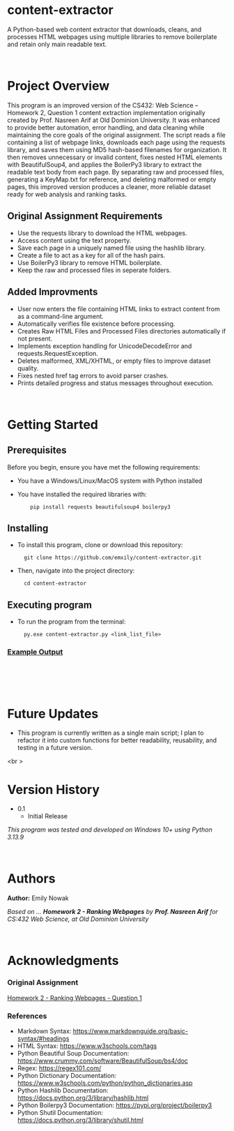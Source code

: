 # content-extractor

A Python-based web content extractor that downloads, cleans, and processes HTML webpages using multiple libraries to remove boilerplate and retain only main readable text.

<br />

# Project Overview

This program is an improved version of the CS432: Web Science – Homework 2, Question 1 content extraction implementation originally created by Prof. Nasreen Arif at Old Dominion University. It was enhanced to provide better automation, error handling, and data cleaning while maintaining the core goals of the original assignment. The script reads a file containing a list of webpage links, downloads each page using the requests library, and saves them using MD5 hash-based filenames for organization. It then removes unnecessary or invalid content, fixes nested HTML elements with BeautifulSoup4, and applies the BoilerPy3 library to extract the readable text body from each page. By separating raw and processed files, generating a KeyMap.txt for reference, and deleting malformed or empty pages, this improved version produces a cleaner, more reliable dataset ready for web analysis and ranking tasks.

## Original Assignment Requirements

* Use the requests library to download the HTML webpages.
* Access content using the text property.
* Save each page in a uniquely named file using the hashlib library.
* Create a file to act as a key for all of the hash pairs.
* Use BoilerPy3 library to remove HTML boilerplate.
* Keep the raw and processed files in seperate folders.


## Added Improvments

* User now enters the file containing HTML links to extract content from as a command-line argument.
* Automatically verifies file existence before processing.
* Creates Raw HTML Files and Processed Files directories automatically if not present.
* Implements exception handling for UnicodeDecodeError and requests.RequestException.
* Deletes malformed, XML/XHTML, or empty files to improve dataset quality.
* Fixes nested href tag errors to avoid parser crashes.
* Prints detailed progress and status messages throughout execution.


<br />

# Getting Started
## Prerequisites

Before you begin, ensure you have met the following requirements:

* You have a Windows/Linux/MacOS system with Python installed
* You have installed the required libraries with: 

          pip install requests beautifulsoup4 boilerpy3


## Installing

* To install this program, clone or download this repository:

        git clone https://github.com/emxily/content-extractor.git

* Then, navigate into the project directory:

        cd content-extractor


## Executing program

* To run the program from the terminal:

        py.exe content-extractor.py <link_list_file>



### <u>Example Output</u>
``` ```
```

```


<br />


# Future Updates

* This program is currently written as a single main script; I plan to refactor it into custom functions for better readability, reusability, and testing in a future version.


<br \>


# Version History

* 0.1
    * Initial Release

*This program was tested and developed on Windows 10+ using Python 3.13.9*


<br />


# Authors

**Author:** Emily Nowak

*Based on ... **Homework 2 - Ranking Webpages** by **Prof. Nasreen Arif** for CS:432 Web Science, at Old Dominion University* 


<br />


# Acknowledgments

### Original Assignment
[Homework 2 - Ranking Webpages - Question 1](https://github.com/emxily/content-extractor/blob/578cd81dd377340e433a4761702072caf881708d/original-assignment-instructions.md)

### References
* Markdown Syntax: https://www.markdownguide.org/basic-syntax/#headings
* HTML Syntax: https://www.w3schools.com/tags
* Python Beautiful Soup Documentation: <https://www.crummy.com/software/BeautifulSoup/bs4/doc>
* Regex: <https://regex101.com/>
* Python Dictionary Documentation: <https://www.w3schools.com/python/python_dictionaries.asp>
* Python Hashlib Documentation: <https://docs.python.org/3/library/hashlib.html> 
* Python Boilerpy3 Documentation: <https://pypi.org/project/boilerpy3>
* Python Shutil Documentation: <https://docs.python.org/3/library/shutil.html>


